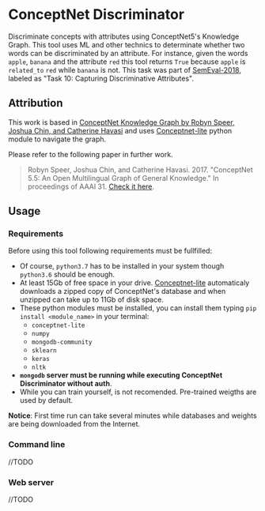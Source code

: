 # ConceptNet Discriminator

Discriminate concepts with attributes using ConceptNet5's Knowledge Graph. This tool uses ML and other technics to determinate whether two words can be discriminated by an attribute. For instance, given the words `apple`, `banana` and the attribute `red` this tool returns `True` because `apple` is `related_to` `red` while `banana` is not. This task was part of [SemEval-2018](https://www.aclweb.org/anthology/S18-1117.pdf), labeled as "Task 10: Capturing Discriminative Attributes".

## Attribution

This work is based in [ConceptNet Knowledge Graph by Robyn Speer, Joshua Chin, and Catherine Havasi](https://github.com/commonsense/conceptnet5) and uses [Conceptnet-lite](https://github.com/ldtoolkit/conceptnet-lite) python module to navigate the graph.

Please refer to the following paper in further work.

> Robyn Speer, Joshua Chin, and Catherine Havasi. 2017. "ConceptNet 5.5: An Open Multilingual Graph of General Knowledge." In proceedings of AAAI 31. [Check it here](https://arxiv.org/pdf/1612.03975v2.pdf).

## Usage

### Requirements

Before using this tool following requirements must be fullfilled:
- Of course, `python3.7` has to be installed in your system though `python3.6` should be enough.
- At least 15Gb of free space in your drive. [Conceptnet-lite](https://github.com/ldtoolkit/conceptnet-lite) automaticaly downloads a zipped copy of ConceptNet's database and when unzipped can take up to 11Gb of disk space.
- These python modules must be installed, you can install them typing `pip install <module_name>` in your terminal:
  - `conceptnet-lite`
  - `numpy`
  - `mongodb-community`
  - `sklearn`
  - `keras`
  - `nltk`
- **`mongodb` server must be running while executing ConceptNet Discriminator without auth**.
- While you can train yourself, is not recomended. Pre-trained weigths are used by default.

**Notice**: First time run can take several minutes while databases and weights are being downloaded from the Internet. 

### Command line
//TODO
### Web server
//TODO

